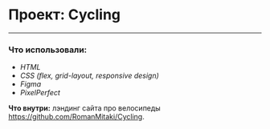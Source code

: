 # Проект: Cycling
-------------------------------

### Что использовали:
* _HTML_
* *CSS (flex, grid-layout, responsive design)*
* _Figma_
* _PixelPerfect_

**Что внутри:**
лэндинг сайта про велосипеды
https://github.com/RomanMitaki/Cycling.





